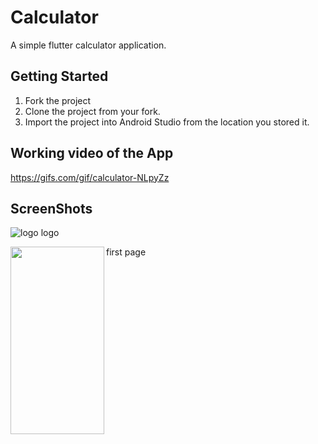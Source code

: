 # Calculator

A simple flutter calculator application.

## Getting Started
1. Fork the project
2. Clone the project from your fork.
3. Import the project into Android Studio from the location you stored it.

## Working video of the App

https://gifs.com/gif/calculator-NLpyZz


## ScreenShots

![logo](https://user-images.githubusercontent.com/37215508/64084850-d702bc00-cd4c-11e9-9ff3-b69b2dad6438.jpg)
logo

<img align="left" width="150" height="300" src="https://user-images.githubusercontent.com/37215508/64084968-8d66a100-cd4d-11e9-8d31-c1b98bd7c9c7.jpg">


first page

